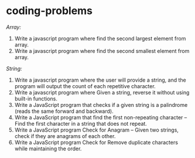 # coding-problems

*Array:*

1. Write a javascript program where find the second largest element from array.
2. Write a javascript program where find the second smallest element from array.


*String:*

1. Write a javascript program where the user will provide a string, and the program will output the count of each repetitive character.
2. Write a javascript program where Given a string, reverse it without using built-in functions.
3. Write a JavaScript program that checks if a given string is a palindrome (reads the same forward and backward).
4. Write a JavaScript program that find the first non-repeating character – Find the first character in a string that does not repeat.
5. Write a JavaScript program Check for Anagram – Given two strings, check if they are anagrams of each other.
6. Write a JavaScript program Check for Remove duplicate characters while maintaining the order.

